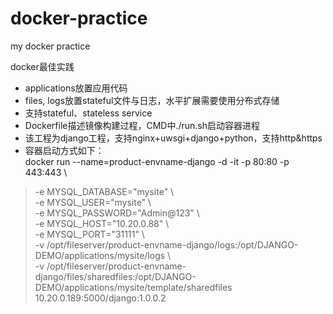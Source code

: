 # docker-practice
my docker practice

docker最佳实践

* applications放置应用代码    
* files, logs放置stateful文件与日志，水平扩展需要使用分布式存储    
* 支持stateful、stateless service    
* Dockerfile描述镜像构建过程，CMD中./run.sh启动容器进程    
* 该工程为django工程，支持nginx+uwsgi+django+python，支持http&https     
* 容器启动方式如下：     
docker run --name=product-envname-django -d -it -p 80:80 -p 443:443 \    
>-e MYSQL_DATABASE="mysite" \    
>-e MYSQL_USER="mysite" \    
>-e MYSQL_PASSWORD="Admin@123" \    
>-e MYSQL_HOST="10.20.0.88" \    
>-e MYSQL_PORT="31111" \    
>-v /opt/fileserver/product-envname-django/logs:/opt/DJANGO-DEMO/applications/mysite/logs \    
>-v /opt/fileserver/product-envname-django/files/sharedfiles:/opt/DJANGO-DEMO/applications/mysite/template/sharedfiles \
>10.20.0.189:5000/django:1.0.0.2
    

